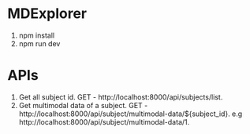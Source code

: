 # MDExplorer
1. npm install
2. npm run dev

# APIs
1. Get all subject id.
   GET - http://localhost:8000/api/subjects/list.
2. Get multimodal data of a subject.
   GET - http://localhost:8000/api/subject/multimodal-data/${subject_id}.
   e.g http://localhost:8000/api/subject/multimodal-data/1.

